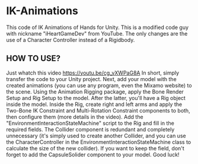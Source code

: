 # IK-Animations
This code of IK Animations of Hands for Unity. This is a modified code guy with nickname "iHeartGameDev" from YouTube. The only changes are the use of a Character Controller instead of a Rigidbody.

## HOW TO USE?
Just whatch this video https://youtu.be/cg_vXWPaG8A 
In short, simply transfer the code to your Unity project. Next, add your model with the created animations (you can use any program, even the Mixamo website) to the scene. Using the Animation Rigging package, apply the Bone Render Setup and Rig Setup to the model. After the latter, you'll have a Rig object inside the model. Inside the Rig, create right and left arms and apply the Two-Bone IK Constraint and Multi-Rotation Constraint components to both, then configure them (more details in the video). 
Add the "EnvironmentInteractionStateMachine" script to the Rig and fill in the required fields. 
The Collider component is redundant and completely unnecessary (it's simply used to create another Collider, and you can use the CharacterController in the EnvironmentInteractionStateMachine class to calculate the size of the new collider). 
If you want to keep the field, don't forget to add the CapsuleSolider component to your model. 
Good luck!
